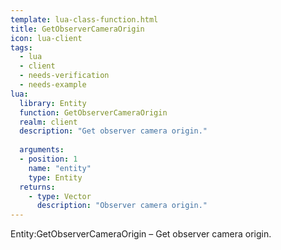 ```yaml
---
template: lua-class-function.html
title: GetObserverCameraOrigin
icon: lua-client
tags:
  - lua
  - client
  - needs-verification
  - needs-example
lua:
  library: Entity
  function: GetObserverCameraOrigin
  realm: client
  description: "Get observer camera origin."
  
  arguments:
  - position: 1
    name: "entity"
    type: Entity
  returns:
    - type: Vector
      description: "Observer camera origin."
---
```


<div class="lua__search__keywords">
Entity:GetObserverCameraOrigin &#x2013; Get observer camera origin.
</div>
